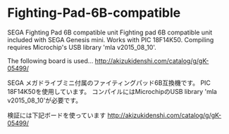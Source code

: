 # Fighting-Pad-6B-compatible
SEGA Fighting Pad 6B compatible unit
Fighting pad 6B compatible unit included with SEGA Genesis mini.
Works with PIC 18F14K50.
Compiling requires Microchip's USB library 'mla v2015_08_10'.

The following board is used...
http://akizukidenshi.com/catalog/g/gK-05499/


SEGA メガドライブミニ付属のファイティングパッド6B互換機です。
PIC 18F14K50を使用しています。
コンパイルにはMicrochipのUSB library 'mla v2015_08_10'が必要です。

検証には下記ボードを使っています
http://akizukidenshi.com/catalog/g/gK-05499/
